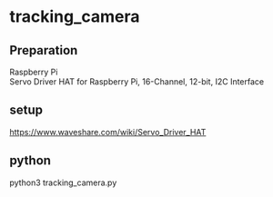 # tracking_camera  
  
## Preparation  
Raspberry Pi  
Servo Driver HAT for Raspberry Pi, 16-Channel, 12-bit, I2C Interface  

## setup  
https://www.waveshare.com/wiki/Servo_Driver_HAT  
  
## python  
python3 tracking_camera.py
